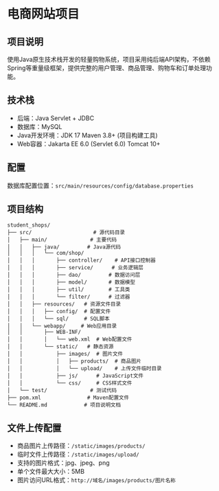 # 电商网站项目

## 项目说明
使用Java原生技术栈开发的轻量购物系统，项目采用纯后端API架构，不依赖Spring等重量级框架，提供完整的用户管理、商品管理、购物车和订单处理功能。

## 技术栈
- 后端：Java Servlet + JDBC
- 数据库：MySQL
- Java开发环境：JDK 17 Maven 3.8+ (项目构建工具)
- Web容器：Jakarta EE 6.0 (Servlet 6.0) Tomcat 10+

## 配置
数据库配置位置：`src/main/resources/config/database.properties`

## 项目结构
```
student_shops/
├── src/                    # 源代码目录
│   ├── main/              # 主要代码
│   │   ├── java/         # Java源代码
│   │   │   └── com/shop/
│   │   │       ├── controller/    # API接口控制器
│   │   │       ├── service/      # 业务逻辑层
│   │   │       ├── dao/         # 数据访问层
│   │   │       ├── model/       # 数据模型
│   │   │       ├── util/        # 工具类
│   │   │       └── filter/      # 过滤器
│   │   ├── resources/   # 资源文件目录
│   │   │   ├── config/  # 配置文件
│   │   │   └── sql/     # SQL脚本
│   │   └── webapp/     # Web应用目录
│   │       ├── WEB-INF/
│   │       │   └── web.xml  # Web配置文件
│   │       └── static/   # 静态资源
│   │           ├── images/  # 图片文件
│   │           │   ├── products/  # 商品图片
│   │           │   └── upload/    # 上传文件临时目录
│   │           ├── js/      # JavaScript文件
│   │           └── css/     # CSS样式文件
│   └── test/              # 测试代码
├── pom.xml               # Maven配置文件
└── README.md            # 项目说明文档
```

## 文件上传配置
- 商品图片上传路径：`/static/images/products/`
- 临时文件上传路径：`/static/images/upload/`
- 支持的图片格式：jpg、jpeg、png
- 单个文件最大大小：5MB
- 图片访问URL格式：`http://域名/images/products/图片名称`

